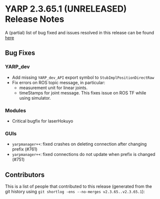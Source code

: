 YARP 2.3.65.1 (UNRELEASED) Release Notes
========================================


A (partial) list of bug fixed and issues resolved in this release can be found
[here](https://github.com/robotology/yarp/issues?q=label%3A%22Fixed+in%3A+YARP+2.3.65.1%22)



Bug Fixes
---------

### YARP_dev

* Add missing `YARP_dev_API` export symbol to `StubImplPositionDirectRaw`
* Fix errors on ROS topic message, in particular:
  * measurement unit for linear joints.
  * timeStamps for joint message. This fixes issue on ROS TF while using 
    simulator.

### Modules

* Critical bugfix for laserHokuyo

### GUIs

* `yarpmanager++`: fixed crashes on deleting connection after changing prefix (#761)
* `yarpmanager++`: fixed connections do not update when prefix is changed (#751)



Contributors
------------

This is a list of people that contributed to this release (generated from the
git history using `git shortlog -ens --no-merges v2.3.65..v2.3.65.1`):

```
```
